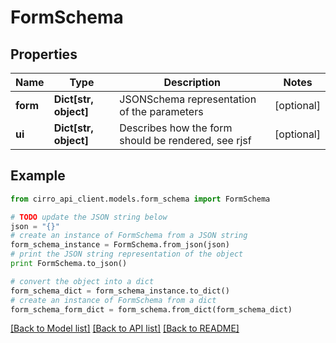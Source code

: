 # FormSchema


## Properties

Name | Type | Description | Notes
------------ | ------------- | ------------- | -------------
**form** | **Dict[str, object]** | JSONSchema representation of the parameters | [optional] 
**ui** | **Dict[str, object]** | Describes how the form should be rendered, see rjsf | [optional] 

## Example

```python
from cirro_api_client.models.form_schema import FormSchema

# TODO update the JSON string below
json = "{}"
# create an instance of FormSchema from a JSON string
form_schema_instance = FormSchema.from_json(json)
# print the JSON string representation of the object
print FormSchema.to_json()

# convert the object into a dict
form_schema_dict = form_schema_instance.to_dict()
# create an instance of FormSchema from a dict
form_schema_form_dict = form_schema.from_dict(form_schema_dict)
```
[[Back to Model list]](../README.md#documentation-for-models) [[Back to API list]](../README.md#documentation-for-api-endpoints) [[Back to README]](../README.md)


